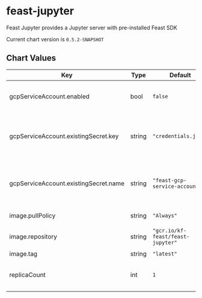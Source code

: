 feast-jupyter
=============
Feast Jupyter provides a Jupyter server with pre-installed Feast SDK

Current chart version is `0.5.2-SNAPSHOT`





## Chart Values

| Key | Type | Default | Description |
|-----|------|---------|-------------|
| gcpServiceAccount.enabled | bool | `false` | Flag to use [service account](https://cloud.google.com/iam/docs/creating-managing-service-account-keys) JSON key |
| gcpServiceAccount.existingSecret.key | string | `"credentials.json"` | Key in the secret data (file name of the service account) |
| gcpServiceAccount.existingSecret.name | string | `"feast-gcp-service-account"` | Name of the existing secret containing the service account |
| image.pullPolicy | string | `"Always"` | Image pull policy |
| image.repository | string | `"gcr.io/kf-feast/feast-jupyter"` | Docker image repository |
| image.tag | string | `"latest"` | Image tag |
| replicaCount | int | `1` | Number of pods that will be created |
